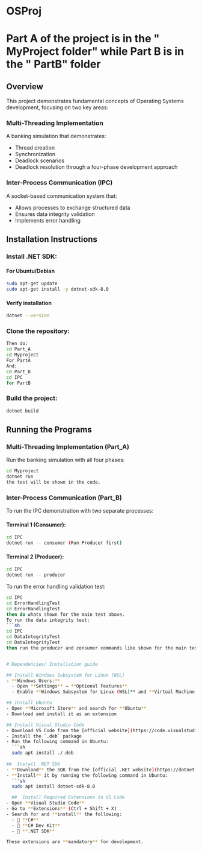 # OSProj
# Part A of the project is in the " MyProject folder" while Part B is in the " PartB" folder

## Overview
This project demonstrates fundamental concepts of Operating Systems development, focusing on two key areas:

### Multi-Threading Implementation
A banking simulation that demonstrates:
- Thread creation
- Synchronization
- Deadlock scenarios
- Deadlock resolution through a four-phase development approach

### Inter-Process Communication (IPC)
A socket-based communication system that:
- Allows processes to exchange structured data
- Ensures data integrity validation
- Implements error handling


## Installation Instructions
### Install .NET SDK:
#### For Ubuntu/Debian
```sh
sudo apt-get update
sudo apt-get install -y dotnet-sdk-8.0
```
#### Verify installation
```sh
dotnet --version
```

### Clone the repository:
```sh
Then do:
cd Part_A
cd Myproject
For PartA
And:
cd Part_B
cd IPC
for PartB
```

### Build the project:
```sh
dotnet build
```
## Running the Programs
### Multi-Threading Implementation (Part_A)
Run the banking simulation with all four phases:
```sh
cd Myproject
dotnet run
the test will be shown in the code.
```
### Inter-Process Communication (Part_B)
To run the IPC demonstration with two separate processes:

#### Terminal 1 (Consumer):
```sh
cd IPC
dotnet run -- consumer (Run Producer first)
```
#### Terminal 2 (Producer):
```sh
cd IPC
dotnet run -- producer
```


To run the error handling validation test:
```sh
cd IPC
cd ErrorHandlingTest
cd ErrorHandlingTest
then do whats shown for the main test above.
To run the data integrity test:
```sh
cd IPC
cd DataIntegrityTest
cd DataIntegrityTest
then run the producer and consumer commands like shown for the main test above.


# Dependencies/ Installation guide

## Install Windows Subsystem for Linux (WSL)
- **Windows Users:**  
  - Open **Settings** → **Optional Features**  
  - Enable **Windows Subsystem for Linux (WSL)** and **Virtual Machine Platform**  

## Install Ubuntu  
- Open **Microsoft Store** and search for **Ubuntu**  
- Download and install it as an extension  

## Install Visual Studio Code  
- Download VS Code from the [official website](https://code.visualstudio.com/)  
- Install the `.deb` package  
- Run the following command in Ubuntu:  
  ```sh
  sudo apt install ./.deb
  
##  Install .NET SDK  
- **Download** the SDK from the [official .NET website](https://dotnet.microsoft.com/en-us/download)  
- **Install** it by running the following command in Ubuntu:  
  ```sh
  sudo apt install dotnet-sdk-8.0

  ##  Install Required Extensions in VS Code  
- Open **Visual Studio Code**  
- Go to **Extensions** (Ctrl + Shift + X)  
- Search for and **install** the following:  
  - 🔹 **C#**  
  - 🔹 **C# Dev Kit**  
  - 🔹 **.NET SDK**  

These extensions are **mandatory** for development.  

